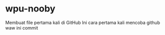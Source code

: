 # wpu-nooby
Membuat file pertama kali di GitHub
Ini cara pertama kali mencoba github
waw ini commit

